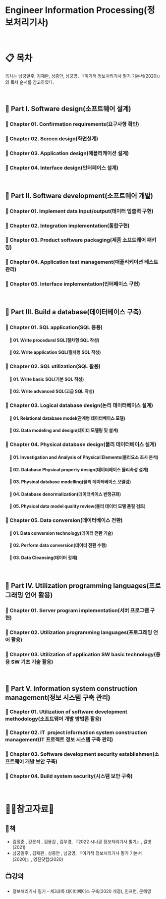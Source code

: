 # Engineer Information Processing(정보처리기사)


<br/>

# :clipboard: 목차
목차는 남궁일주, 김재환, 성중안, 남궁영, 『이기적 정보처리기사 필기 기본서(2020)』의 목차 순서를 참고하였다.

<br/>

## :scroll: Part I. Software design(소프트웨어 설계)
  ### :page_with_curl: Chapter 01. Confirmation requirements(요구사항 확인)
  ### :page_with_curl: Chapter 02. Screen design(화면설계)
  ### :page_with_curl: Chapter 03. Application design(애플리케이션 설계)
  ### :page_with_curl: Chapter 04. Interface design(인터페이스 설계)

<br/>

## :scroll: Part II. Software development(소프트웨어 개발)
 ### :page_with_curl: Chapter 01. Implement data input/output(데이터 입출력 구현)
 ### :page_with_curl: Chapter 02. Integration implementation(통합구현)
 ### :page_with_curl: Chapter 03. Product software packaging(제품 소프트웨어 패키징)
 ### :page_with_curl: Chapter 04. Application test management(애플리케이션 테스트 관리)
 ### :page_with_curl: Chapter 05. Interface implementation(인터페이스 구현)


<br/>

## :scroll: Part III. Build a database(데이터베이스 구축)
 ### :page_with_curl: Chapter 01. SQL application(SQL 응용)  
  #### &nbsp; &nbsp; :memo: 01. Write procedural SQL(절차형 SQL 작성)
  #### &nbsp; &nbsp; :memo: 02. Write application SQL(절차형 SQL 작성)
 
 ### :page_with_curl: Chapter 02. SQL utilization(SQL 활용)
  #### &nbsp; &nbsp; :memo: 01. Write basic SQL(기본 SQL 작성)
  #### &nbsp; &nbsp; :memo: 02. Write advanced SQL(고급 SQL 작성) 
  
 ### :page_with_curl: Chapter 03. Logical database design(논리 데이터베이스 설계)
   #### &nbsp; &nbsp; :memo: 01. Relational database model(관계형 데이터베이스 모델)
   #### &nbsp; &nbsp; :memo: 02. Data modeling and design(데이터 모델링 및 설계)
   
 ### :page_with_curl: Chapter 04. Physical database design(물리 데이터베이스 설계)
  #### &nbsp; &nbsp; :memo: 01. Investigation and Analysis of Physical Elements(물리요소 조사 분석)
  #### &nbsp; &nbsp; :memo: 02. Database Physical property design(데이터베이스 물리속성 설계)   
  #### &nbsp; &nbsp; :memo: 03. Physical database modelling(물리 데이터베이스 모델링)
  #### &nbsp; &nbsp; :memo: 04. Database denormalization(데이터베이스 반정규화)
  #### &nbsp; &nbsp; :memo: 05. Physical data model quality review(물리 데이터 모델 품질 검토)
  
 ### :page_with_curl: Chapter 05. Data conversion(데이터베이스 전환)
  #### &nbsp; &nbsp; :memo: 01. Data conversion technology(데이터 전환 기술)
  #### &nbsp; &nbsp; :memo: 02. Perform data conversion(데이터 전환 수행)   
  #### &nbsp; &nbsp; :memo: 03. Data Cleansing(데이터 정제)

<br/>

## :scroll: Part IV. Utilization programming languages(프로그래밍 언어 활용)
 ### :page_with_curl: Chapter 01. Server program implementation(서버 프로그램 구현)
 ### :page_with_curl: Chapter 02. Utilization programming languages(프로그래밍 언어 활용)
 ### :page_with_curl: Chapter 03. Utilization of application SW basic technology(응용 SW 기초 기술 활용)

<br/>

## :scroll: Part V. Information system construction management(정보 시스템 구축 관리)
  ### :page_with_curl: Chapter 01. Utilization of software development methodology(소프트웨어 개발 방법론 활용)
  ### :page_with_curl: Chapter 02. IT  project information system construction management(IT 프로젝트 정보 시스템 구축 관리)
  ### :page_with_curl: Chapter 03. Software development security establishmen(소프트웨어 개발 보안 구축)
  ### :page_with_curl: Chapter 04. Build system security(시스템 보안 구축) 


<br/>

# :ok_woman:참고자료:bow:

## :book:책
* 김정준 , 강윤석 , 김용갑 , 김우경, 『2022 시나공 정보처리기사 필기』, 길벗(2021)
* 남궁일주 , 김재환 , 성중안 , 남궁영, 『이기적 정보처리기사 필기 기본서(2020)』, 영진닷컴(2020)

## :tv:강의
* 정보처리기사 필기 - 제3과목 데이터베이스 구축(2020 개정), 인프런, 문혜영

